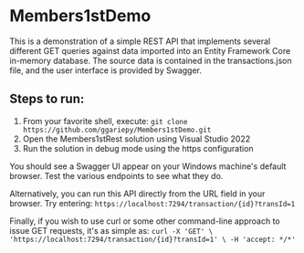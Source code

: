 # Members1stDemo

This is a demonstration of a simple REST API that implements several different GET queries against data imported into an 
Entity Framework Core in-memory database.  The source data is contained in the transactions.json file, and the user interface
is provided by Swagger.

## Steps to run:

 1. From your favorite shell, execute:
    `git clone https://github.com/ggariepy/Members1stDemo.git`
 1. Open the Members1stRest solution using Visual Studio 2022
 1. Run the solution in debug mode using the https configuration
 
You should see a Swagger UI appear on your Windows machine's default browser.  Test the various endpoints to see what they do.

Alternatively, you can run this API directly from the URL field in your browser.  Try entering:
`https://localhost:7294/transaction/{id}?transId=1` 

Finally, if you wish to use curl or some other command-line approach to issue GET requests, it's as simple as:
`curl -X 'GET' \
  'https://localhost:7294/transaction/{id}?transId=1' \
  -H 'accept: */*'`
